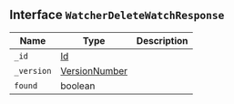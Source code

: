## Interface `WatcherDeleteWatchResponse`

| Name | Type | Description |
| - | - | - |
| `_id` | [Id](./Id.md) | &nbsp; |
| `_version` | [VersionNumber](./VersionNumber.md) | &nbsp; |
| `found` | boolean | &nbsp; |
